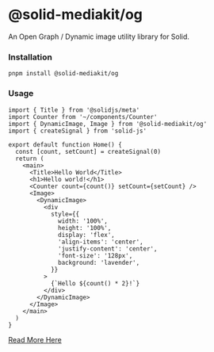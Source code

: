 # @solid-mediakit/og

An Open Graph / Dynamic image utility library for Solid.

### Installation

```
pnpm install @solid-mediakit/og
```

### Usage

```tsx
import { Title } from '@solidjs/meta'
import Counter from '~/components/Counter'
import { DynamicImage, Image } from '@solid-mediakit/og'
import { createSignal } from 'solid-js'

export default function Home() {
  const [count, setCount] = createSignal(0)
  return (
    <main>
      <Title>Hello World</Title>
      <h1>Hello world!</h1>
      <Counter count={count()} setCount={setCount} />
      <Image>
        <DynamicImage>
          <div
            style={{
              width: '100%',
              height: '100%',
              display: 'flex',
              'align-items': 'center',
              'justify-content': 'center',
              'font-size': '128px',
              background: 'lavender',
            }}
          >
            {`Hello ${count() * 2}!`}
          </div>
        </DynamicImage>
      </Image>
    </main>
  )
}
```

[Read More Here](https://mediakit-taupe.vercel.app/og/install)
